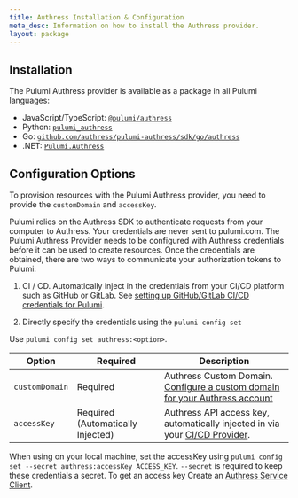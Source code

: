 ```yaml
---
title: Authress Installation & Configuration
meta_desc: Information on how to install the Authress provider.
layout: package
---
```


## Installation

The Pulumi Authress provider is available as a package in all Pulumi languages:

* JavaScript/TypeScript: [`@pulumi/authress`](https://www.npmjs.com/package/@pulumi/authress)
* Python: [`pulumi_authress`](https://pypi.org/project/pulumi-authress/)
* Go: [`github.com/authress/pulumi-authress/sdk/go/authress`](https://pkg.go.dev/github.com/authress/pulumi-authress/sdk)
* .NET: [`Pulumi.Authress`](https://www.nuget.org/packages/Pulumi.Authress)

## Configuration Options

To provision resources with the Pulumi Authress provider, you need to provide the `customDomain` and `accessKey`. 

Pulumi relies on the Authress SDK to authenticate requests from your computer to Authress. Your credentials are never sent to pulumi.com. The Pulumi Authress Provider needs to be configured with Authress credentials before it can be used to create resources. Once the credentials are obtained, there are two ways to communicate your authorization tokens to Pulumi:

1. CI / CD. Automatically inject in the credentials from your CI/CD platform such as GitHub or GitLab. See [setting up GitHub/GitLab CI/CD credentials for Pulumi](https://authress.io/knowledge-base/docs/category/cicd).

2. Directly specify the credentials using the `pulumi config set`


Use `pulumi config set authress:<option>`.

| Option | Required | Description |
| - | - | - |
| `customDomain` | Required | Authress Custom Domain. [Configure a custom domain for your Authress account](https://authress.io/app/#/settings?focus=domain) |
| `accessKey` | Required (Automatically Injected) | Authress API access key, automatically injected in via your [CI/CD Provider](https://authress.io/knowledge-base/docs/category/cicd). |

When using on your local machine, set the accessKey using `pulumi config set --secret authress:accessKey ACCESS_KEY`. `--secret` is required to keep these credentials a secret. To get an access key Create an [Authress Service Client](https://authress.io/app/#/settings?focus=clients).
